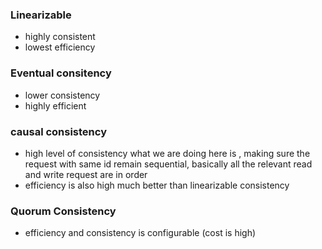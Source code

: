 ### Linearizable
- highly consistent
- lowest efficiency

### Eventual consitency
- lower consistency
- highly efficient

### causal consistency
- high level of consistency what we are doing here is , making sure the request with same id remain sequential, basically all the relevant read and write request are in order
- efficiency is also high much better than linearizable consistency

### Quorum Consistency
- efficiency and consistency is configurable (cost is high)
